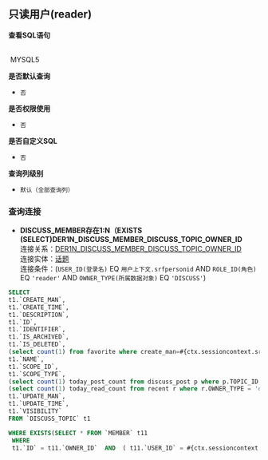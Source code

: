 ## 只读用户(reader) <!-- {docsify-ignore-all} -->



<p class="panel-title"><b>查看SQL语句</b></p>
<br>

<el-row>
&nbsp;<el-tag @click="MYSQL5 = true">MYSQL5</el-tag>
</el-row>

<br>
<p class="panel-title"><b>是否默认查询</b></p>

* `否`

<p class="panel-title"><b>是否权限使用</b></p>

* `否`

<p class="panel-title"><b>是否自定义SQL</b></p>

* `否`

<p class="panel-title"><b>查询列级别</b></p>

* `默认（全部查询列）`




### 查询连接
* **DISCUSS_MEMBER存在1:N（EXISTS (SELECT)DER1N_DISCUSS_MEMBER_DISCUSS_TOPIC_OWNER_ID**<br>
连接关系：[DER1N_DISCUSS_MEMBER_DISCUSS_TOPIC_OWNER_ID](der/DER1N_DISCUSS_MEMBER_DISCUSS_TOPIC_OWNER_ID)<br>
连接实体：[话题](module/Team/discuss_topic)<br>
连接条件：(`USER_ID(登录名)` EQ `用户上下文.srfpersonid` AND `ROLE_ID(角色)` EQ `'reader'` AND `OWNER_TYPE(所属数据对象)` EQ `'DISCUSS'`)<br>




<el-dialog v-model="MYSQL5" title="MYSQL5">

```sql
SELECT
t1.`CREATE_MAN`,
t1.`CREATE_TIME`,
t1.`DESCRIPTION`,
t1.`ID`,
t1.`IDENTIFIER`,
t1.`IS_ARCHIVED`,
t1.`IS_DELETED`,
(select count(1) from favorite where create_man=#{ctx.sessioncontext.srfpersonid} and OWNER_ID=t1.`ID` ) AS `IS_FAVORITE`,
t1.`NAME`,
t1.`SCOPE_ID`,
t1.`SCOPE_TYPE`,
(select count(1) today_post_count from discuss_post p where p.TOPIC_ID = t1.`ID` and DATE(p.UPDATE_TIME) = curdate() ) AS `TODAY_POST_COUNT`,
(select count(1) today_read_count from recent r where r.OWNER_TYPE = 'discuss' and r.RECENT_PARENT = t1.`ID` and DATE(r.UPDATE_TIME) = curdate() ) AS `TODAY_READ_COUNT`,
t1.`UPDATE_MAN`,
t1.`UPDATE_TIME`,
t1.`VISIBILITY`
FROM `DISCUSS_TOPIC` t1 

WHERE EXISTS(SELECT * FROM `MEMBER` t11 
 WHERE 
 t1.`ID` = t11.`OWNER_ID`  AND  ( t11.`USER_ID` = #{ctx.sessioncontext.srfpersonid}  AND  t11.`ROLE_ID` = 'reader'  AND  t11.`OWNER_TYPE` = 'DISCUSS' ) )
```

</el-dialog>

<script>
 const { createApp } = Vue
  createApp({
    data() {
      return {
                MYSQL5 : false
        
      }
    },
    methods: {
    }
  }).use(ElementPlus).mount('#app')
</script>